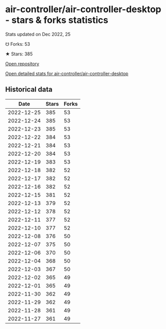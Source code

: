 # air-controller/air-controller-desktop - stars & forks statistics

Stats updated on Dec 2022, 25

☋ Forks: 53

★ Stars: 385

[Open repository](https://github.com/air-controller/air-controller-desktop)

[Open detailed stats for air-controller/air-controller-desktop](https://reviewgithub.com/rep/air-controller/air-controller-desktop)

## Historical data
| Date | Stars | Forks |
|------|-------|-------|
| 2022-12-25 | 385 | 53 | 
| 2022-12-24 | 385 | 53 | 
| 2022-12-23 | 385 | 53 | 
| 2022-12-22 | 384 | 53 | 
| 2022-12-21 | 384 | 53 | 
| 2022-12-20 | 384 | 53 | 
| 2022-12-19 | 383 | 53 | 
| 2022-12-18 | 382 | 52 | 
| 2022-12-17 | 382 | 52 | 
| 2022-12-16 | 382 | 52 | 
| 2022-12-15 | 381 | 52 | 
| 2022-12-13 | 379 | 52 | 
| 2022-12-12 | 378 | 52 | 
| 2022-12-11 | 377 | 52 | 
| 2022-12-10 | 377 | 52 | 
| 2022-12-08 | 376 | 50 | 
| 2022-12-07 | 375 | 50 | 
| 2022-12-06 | 370 | 50 | 
| 2022-12-04 | 368 | 50 | 
| 2022-12-03 | 367 | 50 | 
| 2022-12-02 | 365 | 49 | 
| 2022-12-01 | 365 | 49 | 
| 2022-11-30 | 362 | 49 | 
| 2022-11-29 | 362 | 49 | 
| 2022-11-28 | 361 | 49 | 
| 2022-11-27 | 361 | 49 | 

